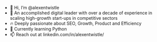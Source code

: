 - 👋 Hi, I’m @alexentwistle
- 👀 An accomplished digital leader with over a decade of experience in scaling high-growth start-ups in competitive sectors
- 🔥 Deeply passionate about SEO, Growth, Product and Efficiency
- 🌱 Currently learning Python
- 📫 Reach out at linkedin.com/in/alexentwistle/

<!---
alexentwistle/alexentwistle is a ✨ special ✨ repository because its `README.md` (this file) appears on your GitHub profile.
You can click the Preview link to take a look at your changes.
--->
